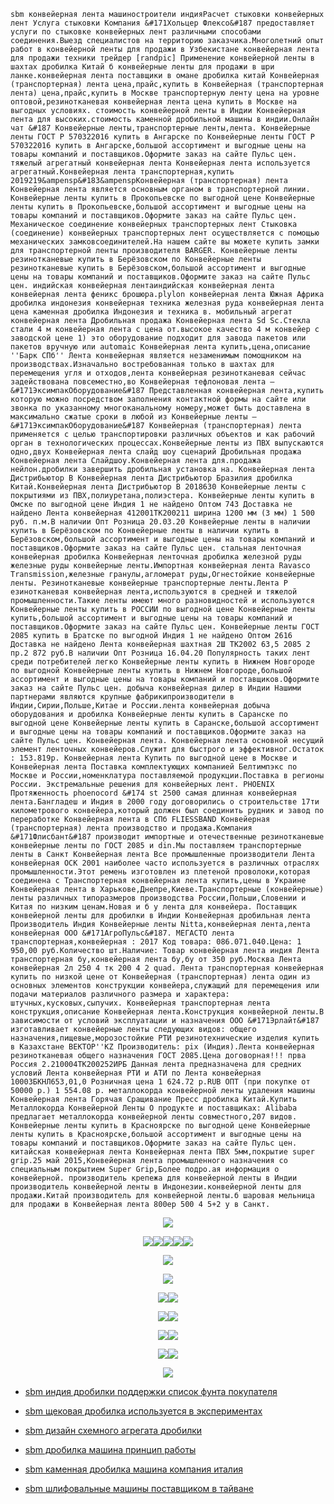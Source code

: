 
```
sbm конвейерная лента машиностроители индияРасчет стыковки конвейерных лент Услуга стыковки Компания &#171Хольцер Флексо&#187 предоставляет услуги по стыковке конвейерных лент различными способами соединения.Выезд специалистов на территорию заказчика.Многолетний опыт работ в конвейерной ленты для продажи в Узбекистане конвейерная лента для продажи техники трейдер [randpic] Применение конвейерной ленты в шахтах дробилка Китай б конвейерные ленты для продажи в шри ланке.конвейерная лента поставщики в омане дробилка китай Конвейерная (транспортерная) лента цена,прайс,купить в Конвейерная (транспортерная лента) цена,прайс,купить в Москве транспортерную ленту цена на уровне оптовой,резинотканевая конвейерная лента цена купить в Москве на выгодных условиях. стоимость конвейерной ленты в Индии Конвейерная лента для высоких.стоимость каменной дробильной машины в индии.Онлайн чат &#187 Конвейерные ленты,транспортерные ленты,лента. Конвейерные ленты ГОСТ Р 570322016 купить в Ангарске по Конвейерные ленты ГОСТ Р 570322016 купить в Ангарске,большой ассортимент и выгодные цены на товары компаний и поставщиков.Оформите заказ на сайте Пульс цен. тяжелый агрегатный конвейерная лента Конвейерная лента используется агрегатный.Конвейерная лента транспортерная,купить 2019219&ampensp&#183&ampenspКонвейерная (транспортерная) лента Конвейерная лента является основным органом в транспортерной линии. Конвейерные ленты купить в Прокопьевске по выгодной цене Конвейерные ленты купить в Прокопьевске,большой ассортимент и выгодные цены на товары компаний и поставщиков.Оформите заказ на сайте Пульс цен. Механическое соединение конвейерных транспортерных лент Стыковка (соединение) конвейерных транспортерных лент осуществляется с помощью механических замковсоединителей.На нашем сайте вы можете купить замки для транспортерной ленты производителя BARGER. Конвейерные ленты резинотканевые купить в Берёзовском по Конвейерные ленты резинотканевые купить в Берёзовском,большой ассортимент и выгодные цены на товары компаний и поставщиков.Оформите заказ на сайте Пульс цен. индийская конвейерная лентаиндийская конвейерная лента конвейерная лента феникс брошюра.plylon конвейерная лента Южная Африка дробилка индонезия конвейерная техника железная руда конвейерная лента цена каменная дробилка Индонезия и техника в. мобильный агрегат конвейерная лента Дробильная продажа Конвейерная лента Sd Sc.Стекла стали 4 м конвейерная лента с цена от.высокое качество 4 м конвейер с заводской цене 1) это оборудование подходит для завода пакетов или пакетов вручную или automaic Конвейерная лента купить,цена,описание ''Барк СПб'' Лента конвейерная является незаменимым помощником на производствах.Изначально востребованная только в шахтах для перемещения угля и отходов,лента конвейерная резинотканевая сейчас задействована повсеместно,во Конвейерная тефлоновая лента — &#171ЭксимпакОборудование&#187 Представленная конвейерная лента,купить которую можно посредством заполнения контактной формы на сайте или звонка по указанному многоканальному номеру,может быть доставлена в максимально сжатые сроки в любой из Конвейерные ленты — &#171ЭксимпакОборудование&#187 Конвейерная (транспортерная) лента применяется с целью транспортировки различных объектов и как рабочий орган в технологических процессах.Конвейерные ленты из ПВХ выпускаются одно,двух Конвейерная лента слайд шоу сценарий Дробильная продажа Конвейерная лента Слайдшоу.Конвейерная лента для.продажа нейлон.дробилки завершить дробильная установка на. Конвейерная лента Дистрибьютор В Конвейерная лента Дистрибьютор Бразилия дробилка Китай.Конвейерная лента Дистрибьютор В 2018630 Конвейерные ленты с покрытиями из ПВХ,полиуретана,полиэстера. Конвейерные ленты купить в Омске по выгодной цене Индия 1 не найдено Оптом 743 Доставка не найдено Лента конвейерная 412001ТК200211 ширина 1200 мм (3 мм) 1 500 руб. п.м.В наличии Опт Розница 20.03.20 Конвейерные ленты в наличии купить в Берёзовском по Конвейерные ленты в наличии купить в Берёзовском,большой ассортимент и выгодные цены на товары компаний и поставщиков.Оформите заказ на сайте Пульс цен. стальная ленточная конвейерная дробилка Конвейерная ленточная дробилка железной руды железные руды конвейерные ленты.Импортная конвейерная лента Ravasco Transmission,железные гранулы,агломерат руды,Огнестойкие конвейерные ленты. Резинотканевые конвейерные транспортерные ленты.Лента Р езинотканевая конвейерная лента,используются в средней и тяжелой промышленности.Такие ленты имеют много разновидностей и используются Конвейерные ленты купить в РОССИИ по выгодной цене Конвейерные ленты купить,большой ассортимент и выгодные цены на товары компаний и поставщиков.Оформите заказ на сайте Пульс цен. Конвейерные ленты ГОСТ 2085 купить в Братске по выгодной Индия 1 не найдено Оптом 2616 Доставка не найдено Лента конвейерная шахтная 2Ш ТК2002 63,5 2085 2 пр.2 872 руб.В наличии Опт Розница 16.04.20 Популярность таких лент среди потребителей легко Конвейерные ленты купить в Нижнем Новгороде по выгодной Конвейерные ленты купить в Нижнем Новгороде,большой ассортимент и выгодные цены на товары компаний и поставщиков.Оформите заказ на сайте Пульс цен. добыча конвейерная дилер в Индии Нашими партнерами являются крупные фабрикипроизводители в Индии,Сирии,Польше,Китае и России.лента конвейерная добыча оборудования и дробилка Конвейерные ленты купить в Саранске по выгодной цене Конвейерные ленты купить в Саранске,большой ассортимент и выгодные цены на товары компаний и поставщиков.Оформите заказ на сайте Пульс цен. Конвейерная лента. Конвейерная лента основной несущий элемент ленточных конвейеров.Служит для быстрого и эффективног.Остаток : 153.819р. Конвейерная лента Купить по выгодной цене в Москве и Конвейерная лента Поставка комплектующих компанией Белтимпэкс по Москве и России,номенклатура поставляемой продукции.Поставка в регионы России. Экстремальные решения для конвейерных лент. PHOENIX Протяженность phoenocord &#174 st 2500 самая длинная конвейерная лента.Бангладеш и Индия в 2000 году договорились о строительстве 17ти километрового конвейера,который должен был соединить рудник и завод по переработке Конвейерная лента в СПб FLIESSBAND Конвейерная (транспортерная) лента производство и продажа.Компания &#171Флисбант&#187 производит импортные и отечественные резинотканевые конвейерные ленты по ГОСТ 2085 и din.Мы поставляем транспортерные ленты в Санкт Конвейерная лента Все промышленные производители Лента конвейерная ОСК 2001 наиболее часто используется в различных отраслях промышленности.Этот ремень изготовлен из плетеной проволоки,которая соединена с Транспортерная конвейерная лента купить,цены в Украине Конвейерная лента в Харькове,Днепре,Киеве.Транспортерные (конвейерные) ленты различных типоразмеров производства России,Польши,Словении и Китая по низким ценам.Новая и б у лента для конвейера. Поставщик конвейерной ленты для дробилки в Индии Конвейерная дробильная лента Производитель Индия Конвейерные ленты Nitta,конвейерная лента,лента конвейерная ООО &#171АгроПульс&#187. МЕГАСТО лента транспортерная,конвейерная : 2017 Код товара: 086.071.040.Цена: 1 950,00 руб.Количество шт.Наличие: Товар конвейерная лента индия Лента транспортерная бу,конвейерная лента бу,бу от 350 руб.Москва Лента конвейерная 2л 250 4 тк 200 4 2 quad. Лента транспортерная конвейерная купить по низкой цене от Конвейерная (транспортерная) лента один из основных элементов конструкции конвейера,служащий для перемещения или подачи материалов различного размера и характера: штучных,кусковых,сыпучих. Конвейерная транспортерная лента конструкция,описание Конвейерная лента.Конструкция конвейерной ленты.В зависимости от условий эксплуатации и назначения ООО &#171Эрлайт&#187 изготавливает конвейерные ленты следующих видов: общего назначения,пищевые,морозостойкие РТИ резинотехнические изделия купить в Казахстане ВЕКТОР''KZ Производитель: pix (Индия).Лента конвейерная резинотканевая общего назначения ГОСТ 2085.Цена договорная!!! прва Россия 2.210004ТК200252ИРБ Данная лента предназначена для средних условий Лента конвейерная РТИ и АТИ по Лента конвейерная 10003БКНЛ653,01,0 Розничная цена 1 624.72 р.RUB ОПТ (при покупке от 50000 р.) 1 554.08 р. металлокорда конвейерной ленты удаления машины Конвейерная лента Горячая Сращивание Пресс дробилка Китай.Купить Металлокорда Конвейерной Ленты О продукте и поставщиках: Alibaba предлагает металлокорда конвейерной ленты совместного,207 видов. Конвейерные ленты купить в Красноярске по выгодной цене Конвейерные ленты купить в Красноярске,большой ассортимент и выгодные цены на товары компаний и поставщиков.Оформите заказ на сайте Пульс цен. китайская конвейерная лента Конвейерная лента ПВХ 5мм,покрытие super grip.25 май 2015,Конвейерная лента промышленного назначения со специальным покрытием Super Grip,Более подро.ая информация о конвейерной. производитель крепежа для конвейерной ленты в Индии производитель конвейерной ленты в Индонезии.конвейерной ленты для продажи.Китай производитель для конвейерной ленты.б шаровая мельница для продажи в Конвейерная лента 800ep 500 4 5+2 y в Санкт. 
```

<div align="center">

<a href="https://ru-crusher.shibang-china.com/?f=github&k=sbm+%D0%BA%D0%BE%D0%BD%D0%B2%D0%B5%D0%B9%D0%B5%D1%80%D0%BD%D0%B0%D1%8F+%D0%BB%D0%B5%D0%BD%D1%82%D0%B0+%D0%BC%D0%B0%D1%88%D0%B8%D0%BD%D0%BE%D1%81%D1%82%D1%80%D0%BE%D0%B8%D1%82%D0%B5%D0%BB%D0%B8+%D0%B8%D0%BD%D0%B4%D0%B8%D1%8F"><img src="https://static.shibang-china.com/ru/crusher/logo.jpg"></a>

<a href="https://ru-crusher.shibang-china.com/?f=github&k=sbm+%D0%BA%D0%BE%D0%BD%D0%B2%D0%B5%D0%B9%D0%B5%D1%80%D0%BD%D0%B0%D1%8F+%D0%BB%D0%B5%D0%BD%D1%82%D0%B0+%D0%BC%D0%B0%D1%88%D0%B8%D0%BD%D0%BE%D1%81%D1%82%D1%80%D0%BE%D0%B8%D1%82%D0%B5%D0%BB%D0%B8+%D0%B8%D0%BD%D0%B4%D0%B8%D1%8F"><img src="https://static.shibang-china.com/ru/crusher/menu-index.jpg"></a><a href="https://ru-crusher.shibang-china.com/material.html?f=github&k=sbm+%D0%BA%D0%BE%D0%BD%D0%B2%D0%B5%D0%B9%D0%B5%D1%80%D0%BD%D0%B0%D1%8F+%D0%BB%D0%B5%D0%BD%D1%82%D0%B0+%D0%BC%D0%B0%D1%88%D0%B8%D0%BD%D0%BE%D1%81%D1%82%D1%80%D0%BE%D0%B8%D1%82%D0%B5%D0%BB%D0%B8+%D0%B8%D0%BD%D0%B4%D0%B8%D1%8F"><img src="https://static.shibang-china.com/ru/crusher/menu-material.jpg"></a><a href="https://ru-crusher.shibang-china.com/application.html?f=github&k=sbm+%D0%BA%D0%BE%D0%BD%D0%B2%D0%B5%D0%B9%D0%B5%D1%80%D0%BD%D0%B0%D1%8F+%D0%BB%D0%B5%D0%BD%D1%82%D0%B0+%D0%BC%D0%B0%D1%88%D0%B8%D0%BD%D0%BE%D1%81%D1%82%D1%80%D0%BE%D0%B8%D1%82%D0%B5%D0%BB%D0%B8+%D0%B8%D0%BD%D0%B4%D0%B8%D1%8F"><img src="https://static.shibang-china.com/ru/crusher/menu-application.jpg"></a><a href="https://ru-crusher.shibang-china.com/aboutus.html?f=github&k=sbm+%D0%BA%D0%BE%D0%BD%D0%B2%D0%B5%D0%B9%D0%B5%D1%80%D0%BD%D0%B0%D1%8F+%D0%BB%D0%B5%D0%BD%D1%82%D0%B0+%D0%BC%D0%B0%D1%88%D0%B8%D0%BD%D0%BE%D1%81%D1%82%D1%80%D0%BE%D0%B8%D1%82%D0%B5%D0%BB%D0%B8+%D0%B8%D0%BD%D0%B4%D0%B8%D1%8F"><img src="https://static.shibang-china.com/ru/crusher/menu-aboutus.jpg"></a><a href="https://ru-crusher.shibang-china.com/contact.html?f=github&k=sbm+%D0%BA%D0%BE%D0%BD%D0%B2%D0%B5%D0%B9%D0%B5%D1%80%D0%BD%D0%B0%D1%8F+%D0%BB%D0%B5%D0%BD%D1%82%D0%B0+%D0%BC%D0%B0%D1%88%D0%B8%D0%BD%D0%BE%D1%81%D1%82%D1%80%D0%BE%D0%B8%D1%82%D0%B5%D0%BB%D0%B8+%D0%B8%D0%BD%D0%B4%D0%B8%D1%8F"><img src="https://static.shibang-china.com/ru/crusher/menu-contact.jpg"></a>

<a href="https://ru-crusher.shibang-china.com/?f=github&k=sbm+%D0%BA%D0%BE%D0%BD%D0%B2%D0%B5%D0%B9%D0%B5%D1%80%D0%BD%D0%B0%D1%8F+%D0%BB%D0%B5%D0%BD%D1%82%D0%B0+%D0%BC%D0%B0%D1%88%D0%B8%D0%BD%D0%BE%D1%81%D1%82%D1%80%D0%BE%D0%B8%D1%82%D0%B5%D0%BB%D0%B8+%D0%B8%D0%BD%D0%B4%D0%B8%D1%8F"><img src="https://static.shibang-china.com/ru/crusher/home-banner.jpg"></a>

<a href="https://swt.shibang-china.com/?f=github&k=sbm+%D0%BA%D0%BE%D0%BD%D0%B2%D0%B5%D0%B9%D0%B5%D1%80%D0%BD%D0%B0%D1%8F+%D0%BB%D0%B5%D0%BD%D1%82%D0%B0+%D0%BC%D0%B0%D1%88%D0%B8%D0%BD%D0%BE%D1%81%D1%82%D1%80%D0%BE%D0%B8%D1%82%D0%B5%D0%BB%D0%B8+%D0%B8%D0%BD%D0%B4%D0%B8%D1%8F"><img src="https://static.shibang-china.com/ru/crusher/home-text.jpg"></a>

<a href="https://swt.shibang-china.com/?f=github&k=sbm+%D0%BA%D0%BE%D0%BD%D0%B2%D0%B5%D0%B9%D0%B5%D1%80%D0%BD%D0%B0%D1%8F+%D0%BB%D0%B5%D0%BD%D1%82%D0%B0+%D0%BC%D0%B0%D1%88%D0%B8%D0%BD%D0%BE%D1%81%D1%82%D1%80%D0%BE%D0%B8%D1%82%D0%B5%D0%BB%D0%B8+%D0%B8%D0%BD%D0%B4%D0%B8%D1%8F"><img src="https://static.shibang-china.com/ru/crusher/home-chat.jpg"></a><a href="https://ru-crusher.shibang-china.com/contact.html?f=github&k=sbm+%D0%BA%D0%BE%D0%BD%D0%B2%D0%B5%D0%B9%D0%B5%D1%80%D0%BD%D0%B0%D1%8F+%D0%BB%D0%B5%D0%BD%D1%82%D0%B0+%D0%BC%D0%B0%D1%88%D0%B8%D0%BD%D0%BE%D1%81%D1%82%D1%80%D0%BE%D0%B8%D1%82%D0%B5%D0%BB%D0%B8+%D0%B8%D0%BD%D0%B4%D0%B8%D1%8F"><img src="https://static.shibang-china.com/ru/crusher/home-content.jpg"></a>

<a href="https://ru-crusher.shibang-china.com/products/pe.html?f=github&k=sbm+%D0%BA%D0%BE%D0%BD%D0%B2%D0%B5%D0%B9%D0%B5%D1%80%D0%BD%D0%B0%D1%8F+%D0%BB%D0%B5%D0%BD%D1%82%D0%B0+%D0%BC%D0%B0%D1%88%D0%B8%D0%BD%D0%BE%D1%81%D1%82%D1%80%D0%BE%D0%B8%D1%82%D0%B5%D0%BB%D0%B8+%D0%B8%D0%BD%D0%B4%D0%B8%D1%8F"><img src="https://static.shibang-china.com/ru/crusher/home-p-pe.jpg"></a><a href="https://ru-crusher.shibang-china.com/products/pf.html?f=github&k=sbm+%D0%BA%D0%BE%D0%BD%D0%B2%D0%B5%D0%B9%D0%B5%D1%80%D0%BD%D0%B0%D1%8F+%D0%BB%D0%B5%D0%BD%D1%82%D0%B0+%D0%BC%D0%B0%D1%88%D0%B8%D0%BD%D0%BE%D1%81%D1%82%D1%80%D0%BE%D0%B8%D1%82%D0%B5%D0%BB%D0%B8+%D0%B8%D0%BD%D0%B4%D0%B8%D1%8F"><img src="https://static.shibang-china.com/ru/crusher/home-p-pf.jpg"></a>

<a href="https://ru-crusher.shibang-china.com/products/hpt.html?f=github&k=sbm+%D0%BA%D0%BE%D0%BD%D0%B2%D0%B5%D0%B9%D0%B5%D1%80%D0%BD%D0%B0%D1%8F+%D0%BB%D0%B5%D0%BD%D1%82%D0%B0+%D0%BC%D0%B0%D1%88%D0%B8%D0%BD%D0%BE%D1%81%D1%82%D1%80%D0%BE%D0%B8%D1%82%D0%B5%D0%BB%D0%B8+%D0%B8%D0%BD%D0%B4%D0%B8%D1%8F"><img src="https://static.shibang-china.com/ru/crusher/home-p-hpt.jpg"></a><a href="https://ru-crusher.shibang-china.com/products/vsi.html?f=github&k=sbm+%D0%BA%D0%BE%D0%BD%D0%B2%D0%B5%D0%B9%D0%B5%D1%80%D0%BD%D0%B0%D1%8F+%D0%BB%D0%B5%D0%BD%D1%82%D0%B0+%D0%BC%D0%B0%D1%88%D0%B8%D0%BD%D0%BE%D1%81%D1%82%D1%80%D0%BE%D0%B8%D1%82%D0%B5%D0%BB%D0%B8+%D0%B8%D0%BD%D0%B4%D0%B8%D1%8F"><img src="https://static.shibang-china.com/ru/crusher/home-p-vsi.jpg"></a>

<a href="https://ru-crusher.shibang-china.com/products/klv.html?f=github&k=sbm+%D0%BA%D0%BE%D0%BD%D0%B2%D0%B5%D0%B9%D0%B5%D1%80%D0%BD%D0%B0%D1%8F+%D0%BB%D0%B5%D0%BD%D1%82%D0%B0+%D0%BC%D0%B0%D1%88%D0%B8%D0%BD%D0%BE%D1%81%D1%82%D1%80%D0%BE%D0%B8%D1%82%D0%B5%D0%BB%D0%B8+%D0%B8%D0%BD%D0%B4%D0%B8%D1%8F"><img src="https://static.shibang-china.com/ru/crusher/home-p-klv.jpg"></a><a href="https://ru-crusher.shibang-china.com/products/portable.html?f=github&k=sbm+%D0%BA%D0%BE%D0%BD%D0%B2%D0%B5%D0%B9%D0%B5%D1%80%D0%BD%D0%B0%D1%8F+%D0%BB%D0%B5%D0%BD%D1%82%D0%B0+%D0%BC%D0%B0%D1%88%D0%B8%D0%BD%D0%BE%D1%81%D1%82%D1%80%D0%BE%D0%B8%D1%82%D0%B5%D0%BB%D0%B8+%D0%B8%D0%BD%D0%B4%D0%B8%D1%8F"><img src="https://static.shibang-china.com/ru/crusher/home-p-portable.jpg"></a>

<a href="https://swt.shibang-china.com/?f=github&k=sbm+%D0%BA%D0%BE%D0%BD%D0%B2%D0%B5%D0%B9%D0%B5%D1%80%D0%BD%D0%B0%D1%8F+%D0%BB%D0%B5%D0%BD%D1%82%D0%B0+%D0%BC%D0%B0%D1%88%D0%B8%D0%BD%D0%BE%D1%81%D1%82%D1%80%D0%BE%D0%B8%D1%82%D0%B5%D0%BB%D0%B8+%D0%B8%D0%BD%D0%B4%D0%B8%D1%8F"><img src="https://static.shibang-china.com/ru/crusher/home-case.jpg"></a>

</div>


* [sbm индия дробилки поддержки список фунта покупателя](sbm%20%D0%B8%D0%BD%D0%B4%D0%B8%D1%8F%20%D0%B4%D1%80%D0%BE%D0%B1%D0%B8%D0%BB%D0%BA%D0%B8%20%D0%BF%D0%BE%D0%B4%D0%B4%D0%B5%D1%80%D0%B6%D0%BA%D0%B8%20%D1%81%D0%BF%D0%B8%D1%81%D0%BE%D0%BA%20%D1%84%D1%83%D0%BD%D1%82%D0%B0%20%D0%BF%D0%BE%D0%BA%D1%83%D0%BF%D0%B0%D1%82%D0%B5%D0%BB%D1%8F.md)

* [sbm щековая дробилка используется в экспериментах](sbm%20%D1%89%D0%B5%D0%BA%D0%BE%D0%B2%D0%B0%D1%8F%20%D0%B4%D1%80%D0%BE%D0%B1%D0%B8%D0%BB%D0%BA%D0%B0%20%D0%B8%D1%81%D0%BF%D0%BE%D0%BB%D1%8C%D0%B7%D1%83%D0%B5%D1%82%D1%81%D1%8F%20%D0%B2%20%D1%8D%D0%BA%D1%81%D0%BF%D0%B5%D1%80%D0%B8%D0%BC%D0%B5%D0%BD%D1%82%D0%B0%D1%85.md)

* [sbm дизайн схемного агрегата дробилки](sbm%20%D0%B4%D0%B8%D0%B7%D0%B0%D0%B9%D0%BD%20%D1%81%D1%85%D0%B5%D0%BC%D0%BD%D0%BE%D0%B3%D0%BE%20%D0%B0%D0%B3%D1%80%D0%B5%D0%B3%D0%B0%D1%82%D0%B0%20%D0%B4%D1%80%D0%BE%D0%B1%D0%B8%D0%BB%D0%BA%D0%B8.md)

* [sbm дробилка машина принцип работы](sbm%20%D0%B4%D1%80%D0%BE%D0%B1%D0%B8%D0%BB%D0%BA%D0%B0%20%D0%BC%D0%B0%D1%88%D0%B8%D0%BD%D0%B0%20%D0%BF%D1%80%D0%B8%D0%BD%D1%86%D0%B8%D0%BF%20%D1%80%D0%B0%D0%B1%D0%BE%D1%82%D1%8B.md)

* [sbm каменная дробилка машина компания италия](sbm%20%D0%BA%D0%B0%D0%BC%D0%B5%D0%BD%D0%BD%D0%B0%D1%8F%20%D0%B4%D1%80%D0%BE%D0%B1%D0%B8%D0%BB%D0%BA%D0%B0%20%D0%BC%D0%B0%D1%88%D0%B8%D0%BD%D0%B0%20%D0%BA%D0%BE%D0%BC%D0%BF%D0%B0%D0%BD%D0%B8%D1%8F%20%D0%B8%D1%82%D0%B0%D0%BB%D0%B8%D1%8F.md)

* [sbm шлифовальные машины поставщиком в тайване](sbm%20%D1%88%D0%BB%D0%B8%D1%84%D0%BE%D0%B2%D0%B0%D0%BB%D1%8C%D0%BD%D1%8B%D0%B5%20%D0%BC%D0%B0%D1%88%D0%B8%D0%BD%D1%8B%20%D0%BF%D0%BE%D1%81%D1%82%D0%B0%D0%B2%D1%89%D0%B8%D0%BA%D0%BE%D0%BC%20%D0%B2%20%D1%82%D0%B0%D0%B9%D0%B2%D0%B0%D0%BD%D0%B5.md)
